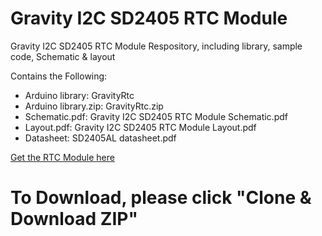 # Gravity I2C SD2405 RTC Module

Gravity I2C SD2405 RTC Module Respository, including library, sample code, Schematic & layout<br>

Contains the Following:

* Arduino library: GravityRtc
* Arduino library.zip: GravityRtc.zip
* Schematic.pdf: Gravity I2C SD2405 RTC Module Schematic.pdf
* Layout.pdf: Gravity I2C SD2405 RTC Module Layout.pdf
* Datasheet: SD2405AL datasheet.pdf


[Get the RTC Module here](https://www.dfrobot.com/wiki/index.php/Gravity:_I2C_SD2405_RTC_Module_SKU:_DFR0469)

# To Download, please click "Clone & Download ZIP"
